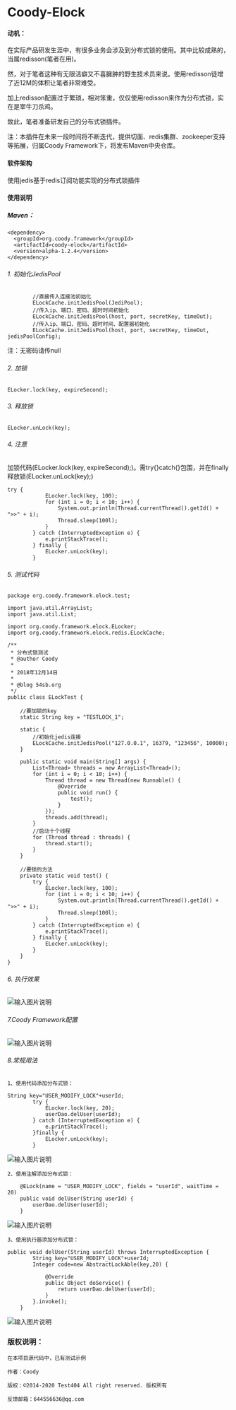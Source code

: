# Coody-Elock

#### 动机：

在实际产品研发生涯中，有很多业务会涉及到分布式锁的使用。其中比较成熟的，当属redisson(笔者在用)。

然，对于笔者这种有无限洁癖又不喜臃肿的野生技术员来说。使用redisson徒增了近12M的体积让笔者非常难受。

加上redisson配置过于繁琐，相对笨重，仅仅使用redisson来作为分布式锁，实在是宰牛刀杀鸡。

故此，笔者准备研发自己的分布式锁插件。

注：本插件在未来一段时间将不断迭代，提供切面、redis集群、zookeeper支持等拓展，归属Coody Framework下，将发布Maven中央仓库。


#### 软件架构

使用jedis基于redis订阅功能实现的分布式锁插件


#### 使用说明

##### Maven：


```
<dependency>
  <groupId>org.coody.framework</groupId>
  <artifactId>coody-elock</artifactId>
  <version>alpha-1.2.4</version>
</dependency>
```


###### 1. 初始化JedisPool

```
        //直接传入连接池初始化
		ELockCache.initJedisPool(JediPool);
		//传入ip、端口、密码、超时时间初始化
		ELockCache.initJedisPool(host, port, secretKey, timeOut);
		//传入ip、端口、密码、超时时间、配置器初始化
		ELockCache.initJedisPool(host, port, secretKey, timeOut, jedisPoolConfig);
```


注：无密码请传null

###### 2. 加锁


```
ELocker.lock(key, expireSecond);
```

###### 3. 释放锁

```
ELocker.unLock(key);
```

###### 4. 注意

加锁代码(ELocker.lock(key, expireSecond);)。需try{}catch{}包围，并在finally释放锁(ELocker.unLock(key);)


```
try {
			ELocker.lock(key, 100);
			for (int i = 0; i < 10; i++) {
				System.out.println(Thread.currentThread().getId() + ">>" + i);
				Thread.sleep(100l);
			}
		} catch (InterruptedException e) {
			e.printStackTrace();
		} finally {
			ELocker.unLock(key);
		}
```


###### 5. 测试代码


```
package org.coody.framework.elock.test;

import java.util.ArrayList;
import java.util.List;

import org.coody.framework.elock.ELocker;
import org.coody.framework.elock.redis.ELockCache;

/**
 * 分布式锁测试
 * @author Coody
 *
 * 2018年12月14日
 * 
 * @blog 54sb.org
 */
public class ELockTest {

	//要加锁的key
	static String key = "TESTLOCK_1";

	static {
		//初始化jedis连接
		ELockCache.initJedisPool("127.0.0.1", 16379, "123456", 10000);
	}

	public static void main(String[] args) {
		List<Thread> threads = new ArrayList<Thread>();
		for (int i = 0; i < 10; i++) {
			Thread thread = new Thread(new Runnable() {
				@Override
				public void run() {
					test();
				}
			});
			threads.add(thread);
		}
		//启动十个线程
		for (Thread thread : threads) {
			thread.start();
		}
	}

	//要锁的方法
	private static void test() {
		try {
			ELocker.lock(key, 100);
			for (int i = 0; i < 10; i++) {
				System.out.println(Thread.currentThread().getId() + ">>" + i);
				Thread.sleep(100l);
			}
		} catch (InterruptedException e) {
			e.printStackTrace();
		} finally {
			ELocker.unLock(key);
		}
	}
}

```

###### 6. 执行效果

![输入图片说明](https://images.gitee.com/uploads/images/2018/1214/184647_f99ea98c_1200611.png "c.png")

###### 7.Coody Framework配置

![输入图片说明](https://images.gitee.com/uploads/images/2019/0103/141224_a1711e32_1200611.png "屏幕截图.png")

     
###### 8.常规用法

    1、使用代码添加分布式锁：


```
String key="USER_MODIFY_LOCK"+userId;
		try {
			ELocker.lock(key, 20);
			userDao.delUser(userId);
		} catch (InterruptedException e) {
			e.printStackTrace();
		}finally {
			ELocker.unLock(key);
		}
```

    
![输入图片说明](https://images.gitee.com/uploads/images/2019/0103/141650_d442cc01_1200611.png "屏幕截图.png")

    2、使用注解添加分布式锁：


```
	@ELock(name = "USER_MODIFY_LOCK", fields = "userId", waitTime = 20)
	public void delUser(String userId) {
		userDao.delUser(userId);
	}
```

![输入图片说明](https://images.gitee.com/uploads/images/2019/0103/141847_48f9532f_1200611.png "屏幕截图.png")

    3、使用执行器添加分布式锁：

```
public void delUser(String userId) throws InterruptedException {
		String key="USER_MODIFY_LOCK"+userId;
		Integer code=new AbstractLockAble(key,20) {
			
			@Override
			public Object doService() {
				return userDao.delUser(userId);
			}
		}.invoke();
	}
```


![输入图片说明](https://images.gitee.com/uploads/images/2019/0103/142026_3c84a07f_1200611.png "屏幕截图.png")

### 版权说明：


    在本项目源代码中，已有测试示例

    作者：Coody
    
    版权：©2014-2020 Test404 All right reserved. 版权所有

    反馈邮箱：644556636@qq.com
